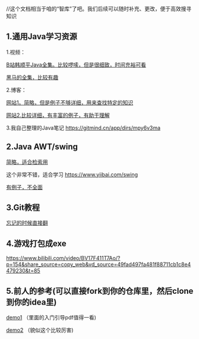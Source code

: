 //这个文档相当于咱的“智库”了吧。我们后续可以随时补充、更改，便于高效搜寻知识

## 1.通用Java学习资源

   1.视频：
     
   [B站韩顺平Java全集。比较啰嗦，但是很细致，时间充裕可看](https://www.bilibili.com/video/BV1fh411y7R8/?share_source=copy_web&vd_source=49fad497fa481f88711cb1c8e4479230)
   
   [黑马的全集，比较有趣](https://www.bilibili.com/video/BV17F411T7Ao/?share_source=copy_web&vd_source=49fad497fa481f88711cb1c8e4479230)
   
   
   
      
   2.博客：
   
   [网站1。简略，但是例子不够详细，用来查找特定的知识](https://www.runoob.com/java/java-tutorial.html)
      
   [网站2.比较详细，有丰富的例子，有助于理解](https://www.liaoxuefeng.com/wiki/1252599548343744)
   
   3.我自己整理的Java笔记
   <https://gitmind.cn/app/dirs/mpy6v3ma>
      
      
## 2.Java AWT/swing
   [简略，适合检索用](https://www.w3cschool.cn/swing/9y471imm.html)
   
   这个非常不错，适合学习
   <https://www.yiibai.com/swing>
   
   [有例子，不全面](https://cloud.tencent.com/developer/beta/article/1732496)
      
      
## 3.Git教程
   [忘记的时候直接翻](https://www.liaoxuefeng.com/wiki/896043488029600)
   
## 4.游戏打包成exe
<https://www.bilibili.com/video/BV17F411T7Ao/?p=154&share_source=copy_web&vd_source=49fad497fa481f88711cb1c8e4479230&t=85>
      

## 5.前人的参考(可以直接fork到你的仓库里，然后clone到你的idea里)

   [demo1](https://github.com/jimmylaw21/CS109-2023-Sping-ChessDemo)
     （里面的入门引导pdf值得一看)
     
   [demo2](https://github.com/wLUOw/Jungle)
     （貌似这个比较厉害)
      
